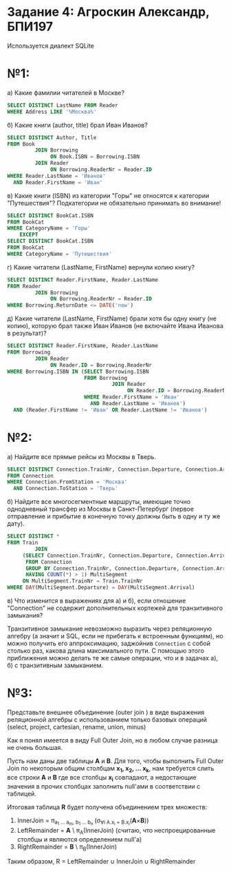 # Задание 4: Агроскин Александр, БПИ197
Используется диалект SQLite
# №1:
a) Какие фамилии читателей в Москве?
```sql
SELECT DISTINCT LastName FROM Reader
WHERE Address LIKE '%Москва%'
```

б) Какие книги (author, title) брал Иван Иванов?
```sql
SELECT DISTINCT Author, Title
FROM Book
         JOIN Borrowing
              ON Book.ISBN = Borrowing.ISBN
         JOIN Reader
              ON Borrowing.ReaderNr = Reader.ID
WHERE Reader.LastName = 'Иванов'
  AND Reader.FirstName = 'Иван'
```

в) Какие книги (ISBN) из категории "Горы" не относятся к категории "Путешествия"? Подкатегории не обязательно принимать во внимание!
```sql
SELECT DISTINCT BookCat.ISBN
FROM BookCat
WHERE CategoryName = 'Горы'
    EXCEPT
SELECT DISTINCT BookCat.ISBN
FROM BookCat
WHERE CategoryName = 'Путешествия'
```

г) Какие читатели (LastName, FirstName) вернули копию книгу?
```sql
SELECT DISTINCT Reader.FirstName, Reader.LastName
FROM Reader
         JOIN Borrowing
              ON Borrowing.ReaderNr = Reader.ID
WHERE Borrowing.ReturnDate <= DATE('now')
```

д) Какие читатели (LastName, FirstName) брали хотя бы одну книгу (не копию), которую брал также Иван Иванов (не включайте Ивана Иванова в результат)?
```sql
SELECT DISTINCT Reader.FirstName, Reader.LastName
FROM Borrowing
         JOIN Reader
              ON Reader.ID = Borrowing.ReaderNr
WHERE Borrowing.ISBN IN (SELECT Borrowing.ISBN
                         FROM Borrowing
                                  JOIN Reader
                                       ON Reader.ID = Borrowing.ReaderNr
                         WHERE Reader.FirstName = 'Иван'
                           AND Reader.LastName = 'Иванов')
  AND (Reader.FirstName != 'Иван' OR Reader.LastName != 'Иванов')
```

# №2:
а) Найдите все прямые рейсы из Москвы в Тверь.
```sql
SELECT DISTINCT Connection.TrainNr, Connection.Departure, Connection.Arrival
FROM Connection
WHERE Connection.FromStation = 'Москва'
  AND Connection.ToStation = 'Тверь'
```

б) Найдите все многосегментные маршруты, имеющие точно однодневный трансфер из Москвы в Санкт-Петербург (первое отправление и прибытие в конечную точку должны быть в одну и ту же дату).
```sql
SELECT DISTINCT *
FROM Train
         JOIN
     (SELECT Connection.TrainNr, Connection.Departure, Connection.Arrival
      FROM Connection
      GROUP BY Connection.TrainNr, Connection.Departure, Connection.Arrival
      HAVING COUNT(*) > 1) MultiSegment
     ON MultiSegment.TrainNr = Train.TrainNr
WHERE DAY(MultiSegment.Departure) = DAY(MultiSegment.Arrival)
```

в) Что изменится в выражениях для а) и б), если отношение "Connection" не содержит дополнительных кортежей для транзитивного замыкания?

Транзитивное замыкание невозможно выразить через реляционную алгебру (а значит и SQL, если не прибегать к встроенным функциям), но можно получить его аппроксимацию, заджойнив `Connection` с собой столько раз, какова длина максимального пути. С помощью этого приближения можно делать те же самые операции, что и в задачах а), б) с транзитивным замыканием.

# №3:
Представьте внешнее объединение (outer join ) в виде выражения реляционной алгебры с использованием только базовых операций (select, project, cartesian, rename, union, minus)

Как я понял имеется в виду Full Outer Join, но в любом случае разница не очень большая.

Пусть нам даны две таблицы **A** и **B**. Для того, чтобы выполнить Full Outer Join по некоторым общим столбцам **x<sub>1</sub>, x<sub>2</sub>, ... x<sub>k</sub>**, нам требуется слить все строки **A** и **B** где все столбцы **x<sub>i</sub>** совпадают, а недостающие значения в прочих столбцах заполнить null'ами в соответствии с таблицей.

Итоговая таблица **R** будет получена объединением трех множеств:
1. InnerJoin = π<sub>a<sub>1</sub> ... a<sub>m</sub>, b<sub>1</sub> ... b<sub>n</sub> </sub>(σ<sub>∀i A.x<sub>i</sub> = B.x<sub>i</sub></sub>(**A**×**B**))
2. LeftRemainder = **A** \ π<sub>A</sub>(InnerJoin) (считаю, что неспроецированные столбцы и являются определением null'a)
3. RightRemainder = **B** \ π<sub>B</sub>(InnerJoin)

Таким образом, R = LeftRemainder ∪ InnerJoin ∪ RightRemainder 






















